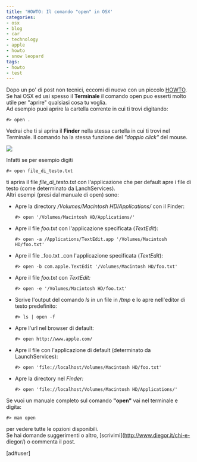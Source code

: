 ```yaml
---
title: 'HOWTO: Il comando "open" in OSX'
categories:
- osx
- blog
- car
- technology
- apple
- howto
- snow leopard
tags:
- howto
- test
---
```

Dopo un po' di post non tecnici, eccomi di nuovo con un piccolo
[HOWTO](http://www.diegor.it/howtos/). Se hai OSX ed usi spesso il
**Terminale** il comando open puo esserti molto utile per "aprire" qualsiasi
cosa tu voglia.  
Ad esempio puoi aprire la cartella corrente in cui ti trovi digitando:

    
    
    #> open .

  
Vedrai che ti si aprira il **Finder** nella stessa cartella in cui ti trovi
nel Terminale. Il comando ha la stessa funzione del _"doppio click"_ del
mouse.

[![]({{site.url}}/images/open-osx.png)]({{site.url}}/images/open-osx.png)

  
Infatti se per esempio digiti

    
    
    #> open file_di_testo.txt

  
ti aprira il file _file_di_testo.txt_ con l'applicazione che per default apre
i file di testo (come determinato da LanchServices).  
Altri esempi (presi dal manuale di open) sono:

  * Apre la directory _/Volumes/Macintosh HD/Applications/_ con il Finder: 
    
        #> open '/Volumes/Macintosh HD/Applications/'

  

  * Apre il file _foo.txt_ con l'applicazione specificata (_TextEdit_): 
    
        #> open -a /Applications/TextEdit.app '/Volumes/Macintosh HD/foo.txt'

  

  * Apre il file _foo.txt _con l'applicazione specificata (_TextEdit_): 
    
        #> open -b com.apple.TextEdit '/Volumes/Macintosh HD/foo.txt'

  

  * Apre il file _foo.txt_ con _TextEdit:_
    
        #> open -e '/Volumes/Macintosh HD/foo.txt'

  

  * Scrive l'output del comando _ls_ in un file in _/tmp_ e lo apre nell'editor di testo predefinito: 
    
        #> ls | open -f

  

  * Apre l'url nel browser di default: 
    
        #> open http://www.apple.com/

  

  * Apre il file con l'applicazione di default (determinato da LaunchServices): 
    
        #> open 'file://localhost/Volumes/Macintosh HD/foo.txt'

  

  * Apre la directory nel _Finder:_
    
        #> open 'file://localhost/Volumes/Macintosh HD/Applications/'

  

  

  
Se vuoi un manuale completo sul comando **"open"** vai nel terminale e digita:

    
    
    #> man open

  
per vedere tutte le opzioni disponibili.  
Se hai domande suggerimenti o altro, [scrivimi](http://www.diegor.it/chi-e-
diegor/) o commenta il post.

[ad#user]

